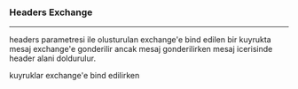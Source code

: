 ### Headers Exchange ---headers parametresi ile olusturulan exchange'e bind edilen bir kuyruktamesaj exchange'e gonderilir ancak mesaj gonderilirken mesaj icerisinde header alani doldurulur. kuyruklar exchange'e bind edilirken 